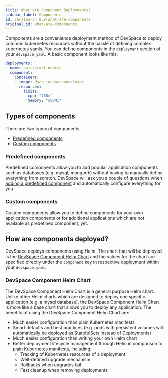 ```yaml
---
title: What are Component Deployments?
sidebar_label: Components
id: version-v4.0.0-what-are-components
original_id: what-are-components
---
```


Components are a convenience deployment method of DevSpace to deploy common kubernetes resources without the hassle of defining complex kubernetes yamls. You can define components in the `deployment` section of your `devspace.yaml`. A basic component looks like this:
```yaml
deployments:
- name: quickstart-nodejs
  component:
    containers:
    - image: dscr.io/username/image
      resources:
        limits:
          cpu: "400m"
          memory: "500Mi"
```

## Types of components
There are two types of components:
- [Predefined components](/docs/deployment/components/add-predefined-components)
- [Custom components](/docs/deployment/components/add-custom-components)

### Predefined components
Predefined components allow you to add popular application components such as databases (e.g. mysql, mongodb) without having to manually define everything from scratch. DevSpace will ask you a couple of questions when [adding a predefined component](/docs/deployment/components/add-predefined-components) and automatically configure everything for you. 

### Custom components
Custom components allow you to define components for your own application components or for additional applications which are not available as predefined component, yet.

## How are components deployed?
DevSpace deploys components using Helm. The chart that will be deployed is the [DevSpace Component Helm Chart](#devspace-component-helm-chart) and the values for the chart are specified directly under the `component` key in respective deployment within your `devspace.yaml`.

### DevSpace Component Helm Chart
The DevSpace Component Helm Chart is a general purpose Helm chart. Unlike other Helm charts which are designed to deploy one specific application (e.g. a mysql database), the DevSpace Component Helm Chart is more like a base chart that allows you to deploy any application. The benefits of using the DevSpace Component Helm Chart are:
- Much easier configuration than plain Kubernetes manifests
- Smart defaults and best practices (e.g. pods with persistent volumes will automatically be deployed as StatefulSets instead of Deployments)
- Much easier configuration than writing your own Helm chart
- Better deployment lifecycle management through Helm in comparison to plain Kubernetes manifests, including:
  - Tracking of Kubernetes resources of a deployment
  - Well-defined upgrade mechanism
  - Rollbacks when upgrades fail
  - Fast cleanup when removing deployments
